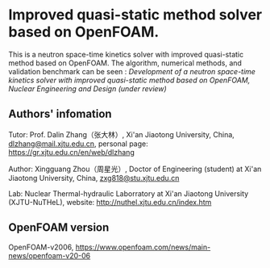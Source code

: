 # Improved quasi-static method solver based on OpenFOAM.

This is a neutron space-time kinetics solver with improved quasi-static method based on OpenFOAM. The algorithm, numerical methods, and validation benchmark can be seen : *Development of a neutron space-time kinetics solver with improved quasi-static method based on OpenFOAM, Nuclear Engineering and Design (under review)*

## Authors' infomation
Tutor: Prof. Dalin Zhang（张大林）, Xi'an Jiaotong University, China, <dlzhang@mail.xjtu.edu.cn>, personal page: <https://gr.xjtu.edu.cn/en/web/dlzhang>

Author: Xingguang Zhou（周星光）, Doctor of Engineering (student) at Xi'an Jiaotong University, China, <zxg818@stu.xjtu.edu.cn>

Lab: Nuclear Thermal-hydraulic Laborratory at Xi'an Jiaotong University (XJTU-NuTHeL), website: <http://nuthel.xjtu.edu.cn/index.htm>

## OpenFOAM version
OpenFOAM-v2006, <https://www.openfoam.com/news/main-news/openfoam-v20-06>

